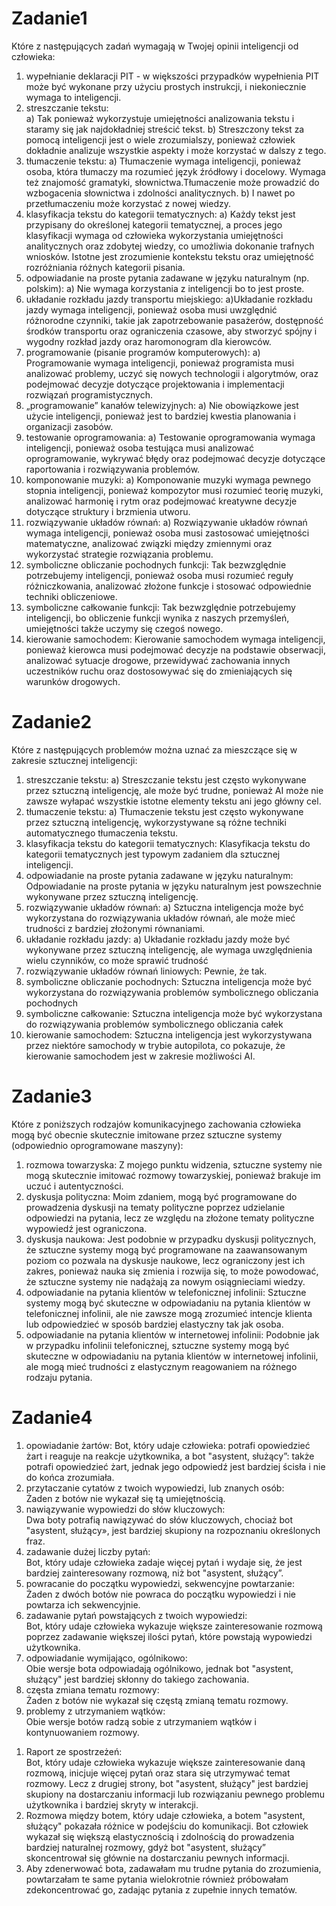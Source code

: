 # Zadanie1

Które z następujących zadań wymagają w Twojej opinii inteligencji od człowieka:
1. wypełnianie deklaracji PIT - w większości przypadków wypełnienia PIT może być wykonane przy użyciu prostych instrukcji, i niekoniecznie wymaga to inteligencji.
2. streszczanie tekstu:                                                                                                                                            
  a) Tak ponieważ wykorzystuje umiejętności analizowania tekstu i staramy się jak najdokładniej streścić tekst.
b) Streszczony tekst za pomocą inteligencji jest o wiele zrozumialszy, ponieważ człowiek dokładnie analizuje wszystkie aspekty i może korzystać w dalszy z tego.
3. tłumaczenie tekstu:
a) Tłumaczenie wymaga inteligencji, ponieważ osoba, która tłumaczy ma rozumieć język źródłowy i docelowy. Wymaga też znajomość gramatyki, słownictwa.Tłumaczenie może prowadzić do wzbogacenia słownictwa i zdolności analitycznych.
b) I nawet po przetłumaczeniu może korzystać z nowej wiedzy.
4. klasyfikacja tekstu do kategorii tematycznych:
a) Każdy tekst jest przypisany do określonej kategorii tematycznej, a proces jego klasyfikacji wymaga od człowieka wykorzystania umiejętności analitycznych oraz zdobytej wiedzy, co umożliwia dokonanie trafnych wniosków. Istotne jest zrozumienie kontekstu tekstu oraz umiejętność rozróżniania różnych kategorii pisania.
5. odpowiadanie na proste pytania zadawane w języku naturalnym (np. polskim):
a) Nie wymaga korzystania z inteligencji bo to jest proste.
6. układanie rozkładu jazdy transportu miejskiego:
a)Układanie rozkładu jazdy wymaga inteligencji, ponieważ osoba musi uwzględnić różnorodne czynniki, takie jak zapotrzebowanie pasażerów, dostępność środków transportu oraz ograniczenia czasowe, aby stworzyć spójny i wygodny rozkład jazdy oraz haromonogram dla kierowców.
7. programowanie (pisanie programów komputerowych):
a) Programowanie wymaga inteligencji, ponieważ programista musi analizować problemy, uczyć się nowych technologii i algorytmów, oraz podejmować decyzje dotyczące projektowania i implementacji rozwiązań programistycznych.
8. „programowanie” kanałów telewizyjnych:
a) Nie obowiązkowe jest użycie inteligencji, ponieważ jest to bardziej kwestia planowania i organizacji zasobów.
9. testowanie oprogramowania:
a) Testowanie oprogramowania wymaga inteligencji, ponieważ osoba testująca musi analizować oprogramowanie, wykrywać błędy oraz podejmować decyzje dotyczące raportowania i rozwiązywania problemów.
10. komponowanie muzyki:
a) Komponowanie muzyki wymaga pewnego stopnia inteligencji, ponieważ kompozytor musi rozumieć teorię muzyki, analizować harmonię i rytm oraz podejmować kreatywne decyzje dotyczące struktury i brzmienia utworu.
11. rozwiązywanie układów równań:
a) Rozwiązywanie układów równań wymaga inteligencji, ponieważ osoba musi zastosować umiejętności matematyczne, analizować związki między zmiennymi oraz wykorzystać strategie rozwiązania problemu.
12. symboliczne obliczanie pochodnych funkcji:
Tak bezwzględnie potrzebujemy inteligencji, ponieważ osoba musi rozumieć reguły różniczkowania, analizować złożone funkcje i stosować odpowiednie techniki obliczeniowe.
13. symboliczne całkowanie funkcji:
Tak bezwzględnie potrzebujemy inteligencji, bo obliczenie funkcji wynika z naszych przemyśleń, umiejętności także uczymy się czegoś nowego.
14. kierowanie samochodem:
Kierowanie samochodem wymaga inteligencji, ponieważ kierowca musi podejmować decyzje na podstawie obserwacji, analizować sytuacje drogowe, przewidywać zachowania innych uczestników ruchu oraz dostosowywać się do zmieniających się warunków drogowych.

# Zadanie2
Które z następujących problemów można uznać za mieszczące się w zakresie sztucznej inteligencji:
1. streszczanie tekstu: 
a) Streszczanie tekstu jest często wykonywane przez sztuczną inteligencję, ale może być trudne, ponieważ AI może nie zawsze wyłapać wszystkie istotne elementy tekstu ani jego główny cel.
2. tłumaczenie tekstu:
a) Tłumaczenie tekstu jest często wykonywane przez sztuczną inteligencję, wykorzystywane są różne techniki automatycznego tłumaczenia tekstu.
3. klasyfikacja tekstu do kategorii tematycznych:
Klasyfikacja tekstu do kategorii tematycznych jest typowym zadaniem dla sztucznej inteligencji.
4. odpowiadanie na proste pytania zadawane w języku naturalnym:
Odpowiadanie na proste pytania w języku naturalnym jest powszechnie wykonywane przez sztuczną inteligencję.
5. rozwiązywanie układów równań:
a) Sztuczna inteligencja może być wykorzystana do rozwiązywania układów równań, ale może mieć trudności z bardziej złożonymi równaniami.
6. układanie rozkładu jazdy:
a) Układanie rozkładu jazdy może być wykonywane przez sztuczną inteligencję, ale wymaga uwzględnienia wielu czynników, co może sprawić trudność
7. rozwiązywanie układów równań liniowych:
Pewnie, że tak. 
8. symboliczne obliczanie pochodnych:
 Sztuczna inteligencja może być wykorzystana do rozwiązywania problemów symbolicznego obliczania pochodnych
9. symboliczne całkowanie:
Sztuczna inteligencja może być wykorzystana do rozwiązywania problemów symbolicznego obliczania całek
10. kierowanie samochodem:
Sztuczna inteligencja jest wykorzystywana przez niektóre samochody w trybie autopilota, co pokazuje, że kierowanie samochodem jest w zakresie możliwości AI.

# Zadanie3
Które z poniższych rodzajów komunikacyjnego zachowania człowieka mogą być obecnie skutecznie imitowane przez sztuczne systemy (odpowiednio oprogramowane maszyny):

1. rozmowa towarzyska:
Z mojego punktu widzenia, sztuczne systemy nie mogą skutecznie imitować rozmowy towarzyskiej, ponieważ brakuje im uczuć i autentyczności.
2. dyskusja polityczna:
Moim zdaniem, mogą być programowane do prowadzenia dyskusji na tematy polityczne poprzez udzielanie odpowiedzi na pytania, lecz ze względu na złożone tematy polityczne wypowiedź jest ograniczona.
3. dyskusja naukowa: 
Jest podobnie w przypadku dyskusji politycznych, że sztuczne systemy mogą być programowane na zaawansowanym poziom co pozwala na dyskusje naukowe, lecz ograniczony jest ich zakres, ponieważ nauka się zmienia i rozwija się, to może powodować, że sztuczne systemy nie nadążają za nowym osiągnieciami wiedzy.
4. odpowiadanie na pytania klientów w telefonicznej infolinii:
Sztuczne systemy mogą być skuteczne w odpowiadaniu na pytania klientów w telefonicznej infolinii, ale nie zawsze mogą zrozumieć intencje klienta lub odpowiedzieć w sposób bardziej elastyczny tak jak osoba.
5. odpowiadanie na pytania klientów w internetowej infolinii:
Podobnie jak w przypadku infolinii telefonicznej, sztuczne systemy mogą być skuteczne w odpowiadaniu na pytania klientów w internetowej infolinii, ale mogą mieć trudności z elastycznym reagowaniem na różnego rodzaju pytania.

# Zadanie4
1) opowiadanie żartów: 
Bot, który udaje człowieka: potrafi opowiedzieć żart i reaguje na reakcje użytkownika, a bot "asystent, służący”: także potrafi opowiedzieć żart, jednak jego odpowiedź jest bardziej ścisła i nie do końca zrozumiała.
2) przytaczanie cytatów z twoich wypowiedzi, lub znanych osób:                                                                                                      
Żaden z botów nie wykazał się tą umiejętnością.
3) nawiązywanie wypowiedzi do słów kluczowych:                                                                                                                      
Dwa boty potrafią nawiązywać do słów kluczowych, chociaż bot "asystent, służący», jest bardziej skupiony na rozpoznaniu określonych fraz.  
4) zadawanie dużej liczby pytań:                                                                                                                                    
Bot, który udaje człowieka zadaje więcej pytań i wydaje się, że jest bardziej zainteresowany rozmową, niż bot "asystent, służący”.
5) powracanie do początku wypowiedzi, sekwencyjne powtarzanie:                                                                                                     
 Żaden z dwóch botów nie powraca do początku wypowiedzi i nie powtarza ich sekwencyjnie.
6) zadawanie pytań powstających z twoich wypowiedzi:                                                                                                                
Bot, który udaje człowieka wykazuje większe zainteresowanie rozmową poprzez zadawanie większej ilości pytań, które powstają wypowiedzi użytkownika.
7) odpowiadanie wymijająco, ogólnikowo:                                                                                                                             
Obie wersje bota odpowiadają ogólnikowo, jednak bot "asystent, służący" jest bardziej skłonny do takiego zachowania.
8) częsta zmiana tematu rozmowy:                                                                                                                                    
Żaden z botów nie wykazał się częstą zmianą tematu rozmowy.
9) problemy z utrzymaniem wątków:                                                                                                                               
Obie wersje botów radzą sobie z utrzymaniem wątków i kontynuowaniem rozmowy.
1. Raport ze spostrzeżeń:      
Bot, który udaje człowieka wykazuje większe zainteresowanie daną rozmową, inicjuje więcej pytań oraz stara się utrzymywać temat rozmowy.  Lecz z drugiej strony, bot "asystent, służący" jest bardziej skupiony na dostarczaniu informacji lub rozwiązaniu pewnego problemu użytkownika i bardziej skryty w interakcji.
2. Rozmowa między botem, który udaje człowieka, a botem "asystent, służący" pokazała różnice w podejściu do komunikacji. Bot człowiek wykazał się większą elastycznością i zdolnością do prowadzenia bardziej naturalnej rozmowy, gdyż bot "asystent, służący” skoncentrował się głównie na dostarczaniu pewnych informacji.
3. Aby zdenerwować bota, zadawałam mu trudne pytania do zrozumienia, powtarzałam te same pytania wielokrotnie również próbowałam zdekoncentrować go, zadając pytania z zupełnie innych tematów.
